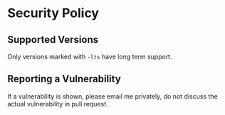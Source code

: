 # Security Policy

## Supported Versions

Only versions marked with `-lts` have long term support.

## Reporting a Vulnerability

If a vulnerability is shown, please email me privately, do not discuss the actual vulnerability in pull request.
